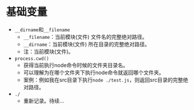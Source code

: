 # 基础变量
* `__dirname`和`__filename`
    - `__filename`：当前模块(文件) 文件名的完整绝对路径。
    - `__dirname`：当前模块(文件) 所在目录的完整绝对路径。
    - 注：当前模块(文件)。
* `process.cwd()`
    - 获得当前执行node命令时候的文件夹目录名。
    - 可以理解为在哪个文件夹下执行node命令就返回哪个文件夹。
    - 案例：例如我在src目录下执行`node ./test.js`，则返回src目录的完整绝对路径。
* `./`
    - 重新记录。待续...
